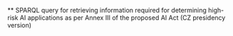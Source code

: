 **
SPARQL query for retrieving information required for determining high-risk AI applications as per Annex III of the proposed AI Act (CZ presidency version)
